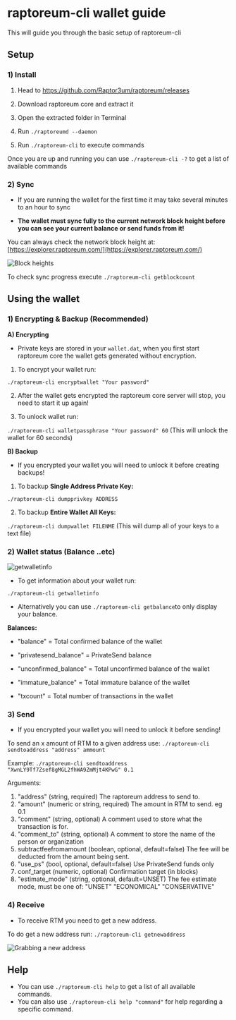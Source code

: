 
# raptoreum-cli wallet guide

  

This will guide you through the basic setup of raptoreum-cli

  
  

## Setup

### 1) Install

1) Head to https://github.com/Raptor3um/raptoreum/releases

2) Download raptoreum core and extract it

3) Open the extracted folder in Terminal

4) Run `./raptoreumd --daemon`

5) Run `./raptoreum-cli` to execute commands

  

Once you are up and running you can use `./raptoreum-cli -?` to get a list of available commands

### 2) Sync

- If you are running the wallet for the first time it may take several minutes to an hour to sync

-  **The wallet must sync fully to the current network block height before you can see your current balance or send funds from it!**

You can always check the network block height at: [https://explorer.raptoreum.com/](https://explorer.raptoreum.com/)

![Block heights](https://i.imgur.com/ua6uq52.png)

  

To check sync progress execute ``./raptoreum-cli getblockcount``

  

## Using the wallet

### 1) Encrypting & Backup (Recommended)

  

**A) Encrypting**

- Private keys are stored in your `wallet.dat`, when you first start raptoreum core the wallet gets generated without encryption.

1) To encrypt your wallet run:

`./raptoreum-cli encryptwallet "Your password"`

2) After the wallet gets encrypted the raptoreum core server will stop, you need to start it up again!

3) To unlock wallet run:

`./raptoreum-cli walletpassphrase "Your password" 60` (This will unlock the wallet for 60 seconds)

  

**B) Backup**

- If you encrypted your wallet you will need to unlock it before creating backups!

1) To backup **Single Address Private Key:**

`./raptoreum-cli dumpprivkey ADDRESS`

  

2) To backup **Entire Wallet All Keys:**

`./raptoreum-cli dumpwallet FILENME` (This will dump all of your keys to a text file)

  

### 2) Wallet status (Balance ..etc)

![getwalletinfo](https://i.imgur.com/bCW9sCk.png)

- To get information about your wallet run:

`./raptoreum-cli getwalletinfo`

- Alternatively you can use `./raptoreum-cli getbalance`to only display your balance.

  

**Balances:**

- "balance" = Total confirmed balance of the wallet

- "privatesend_balance" = PrivateSend balance

- "unconfirmed_balance" = Total unconfirmed balance of the wallet

- "immature_balance" = Total immature balance of the wallet

- "txcount" = Total number of transactions in the wallet

  

### 3) Send
- If you encrypted your wallet you will need to unlock it before sending!

To send an x amount of RTM to a given address use:
`./raptoreum-cli sendtoaddress "address" ammount`

Example:
`./raptoreum-cli sendtoaddress "XwnLY9Tf7Zsef8gMGL2fhWA9ZmMjt4KPwG" 0.1`


Arguments:
1) "address" (string, required) The raptoreum address to send to.
2) "amount" (numeric or string, required) The amount in RTM to send. eg 0.1
3) "comment" (string, optional) A comment used to store what the transaction is for.
4) "comment_to" (string, optional) A comment to store the name of the person or organization
5) subtractfeefromamount (boolean, optional, default=false) The fee will be deducted from the amount being sent.
6) "use_ps" (bool, optional, default=false) Use PrivateSend funds only
7) conf_target (numeric, optional) Confirmation target (in blocks)
8) "estimate_mode" (string, optional, default=UNSET) The fee estimate mode, must be one of: "UNSET" "ECONOMICAL" "CONSERVATIVE"
  

### 4) Receive
- To receive RTM you need to get a new address.

To do get a new address run:
`./raptoreum-cli getnewaddress`

![Grabbing a new address](https://i.imgur.com/gRvLrJI.png)
## Help
- You can use  `./raptoreum-cli help` to get a list of all available commands.
- You can also use `./raptoreum-cli help "command"` for help regarding a specific command.
